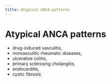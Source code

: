 ```yaml
---
title: Atypical ANCA patterns
---
```

# Atypical ANCA patterns

* drug-induced vasculitis, 
* nonvasculitic rheumatic diseases, 
* ulcerative colitis, 
* primary sclerosing cholangitis, 
* endocarditis, 
* cystic fibrosis
